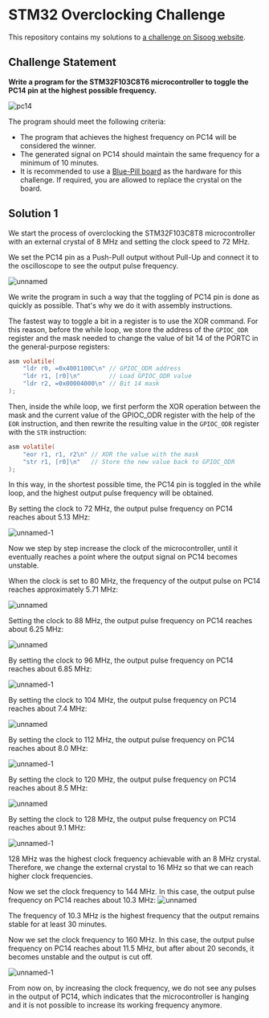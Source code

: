 # STM32 Overclocking Challenge

This repository contains my solutions to [a challenge on Sisoog website](https://sisoog.com/2023/09/28/%d9%85%d8%b3%d8%a7%d8%a8%d9%82%d9%87-%d9%87%d9%81%d8%aa%d9%85-%d8%b3%db%8c%d8%b3%d9%88%da%af/).

## Challenge Statement

**Write a program for the STM32F103C8T6 microcontroller to toggle the PC14 pin at the highest possible frequency.**

![pc14](https://github.com/m3y54m/stm32-overclocking-challenge/assets/1549028/164b9463-871c-4aa6-9023-f01f0d98a446)

The program should meet the following criteria:

- The program that achieves the highest frequency on PC14 will be considered the winner.
- The generated signal on PC14 should maintain the same frequency for a minimum of 10 minutes.
- It is recommended to use a [Blue-Pill board](https://stm32world.com/wiki/Blue_Pill) as the hardware for this challenge. If required, you are allowed to replace the crystal on the board.

## Solution 1

We start the process of overclocking the STM32F103C8T8 microcontroller with an external crystal of 8 MHz and setting the clock speed to 72 MHz.

We set the PC14 pin as a Push-Pull output without Pull-Up and connect it to the oscilloscope to see the output pulse frequency.

![unnamed](https://github.com/m3y54m/stm32-overclocking-challenge/assets/1549028/e9cd48f6-4b72-4660-af47-110bf5e82bf9)

We write the program in such a way that the toggling of PC14 pin is done as quickly as possible. That's why we do it with assembly instructions.

The fastest way to toggle a bit in a register is to use the XOR command. For this reason, before the while loop, we store the address of the `GPIOC_ODR` register and the mask needed to change the value of bit 14 of the PORTC in the general-purpose registers:

```c
asm volatile(
    "ldr r0, =0x4001100C\n" // GPIOC_ODR address
    "ldr r1, [r0]\n"        // Load GPIOC_ODR value
    "ldr r2, =0x00004000\n" // Bit 14 mask
);
```

Then, inside the while loop, we first perform the XOR operation between the mask and the current value of the GPIOC_ODR register with the help of the `EOR` instruction, and then rewrite the resulting value in the `GPIOC_ODR` register with the `STR` instruction:

```c
asm volatile(
    "eor r1, r1, r2\n" // XOR the value with the mask
    "str r1, [r0]\n"   // Store the new value back to GPIOC_ODR
);
```

In this way, in the shortest possible time, the PC14 pin is toggled in the while loop, and the highest output pulse frequency will be obtained.

By setting the clock to 72 MHz, the output pulse frequency on PC14 reaches about 5.13 MHz:

![unnamed-1](https://github.com/m3y54m/stm32-overclocking-challenge/assets/1549028/3f8946e6-e471-4bcd-942c-365c4f05b9d1)

Now we step by step increase the clock of the microcontroller, until it eventually reaches a point where the output signal on PC14 becomes unstable.

When the clock is set to 80 MHz, the frequency of the output pulse on PC14 reaches approximately 5.71 MHz:

![unnamed](https://github.com/m3y54m/stm32-overclocking-challenge/assets/1549028/5b7ed9fc-c93c-4111-9049-84f94bee5608)

Setting the clock to 88 MHz, the output pulse frequency on PC14 reaches about 6.25 MHz:

![unnamed](https://github.com/m3y54m/stm32-overclocking-challenge/assets/1549028/467b4e38-9a2f-4574-8eb9-4f4194cc15c5)

By setting the clock to 96 MHz, the output pulse frequency on PC14 reaches about 6.85 MHz:

![unnamed-1](https://github.com/m3y54m/stm32-overclocking-challenge/assets/1549028/91792af6-8377-4fcd-adf8-3c8715c8dfa8)

By setting the clock to 104 MHz, the output pulse frequency on PC14 reaches about 7.4 MHz:

![unnamed](https://github.com/m3y54m/stm32-overclocking-challenge/assets/1549028/172efa03-de96-4679-b139-10cb421c8ed8)

By setting the clock to 112 MHz, the output pulse frequency on PC14 reaches about 8.0 MHz:

![unnamed-1](https://github.com/m3y54m/stm32-overclocking-challenge/assets/1549028/cb7b5caf-7e21-4bfa-a6c6-c5d41f34b8a6)

By setting the clock to 120 MHz, the output pulse frequency on PC14 reaches about 8.5 MHz:

![unnamed](https://github.com/m3y54m/stm32-overclocking-challenge/assets/1549028/e707a410-fef1-4941-82ba-628c6b53bb7d)

By setting the clock to 128 MHz, the output pulse frequency on PC14 reaches about 9.1 MHz:

![unnamed-1](https://github.com/m3y54m/stm32-overclocking-challenge/assets/1549028/d005036b-e9ed-40c7-8c18-ef32f3d984f1)

128 MHz was the highest clock frequency achievable with an 8 MHz crystal. Therefore, we change the external crystal to 16 MHz so that we can reach higher clock frequencies.

Now we set the clock frequency to 144 MHz. In this case, the output pulse frequency on PC14 reaches about 10.3 MHz:
![unnamed](https://github.com/m3y54m/stm32-overclocking-challenge/assets/1549028/58dff154-c042-475d-a193-3547b6c880b5)

The frequency of 10.3 MHz is the highest frequency that the output remains stable for at least 30 minutes.

Now we set the clock frequency to 160 MHz. In this case, the output pulse frequency on PC14 reaches about 11.5 MHz, but after about 20 seconds, it becomes unstable and the output is cut off.

![unnamed-1](https://github.com/m3y54m/stm32-overclocking-challenge/assets/1549028/4c23c660-227e-40a5-a059-5ee8ab06594d)

From now on, by increasing the clock frequency, we do not see any pulses in the output of PC14, which indicates that the microcontroller is hanging and it is not possible to increase its working frequency anymore.
